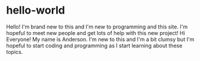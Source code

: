 # hello-world
Hello! I'm brand new to this and I'm new to programming and this site. I'm hopeful to meet new people and get lots of help with this new project!
Hi Everyone!
My name is Anderson. I'm new to this and I'm a bit clumsy but I'm hopeful to start coding and programming as I start learning about these topics.
